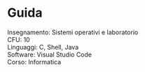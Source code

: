 # Guida

Insegnamento: Sistemi operativi e laboratorio<br>
CFU: 10<br>
Linguaggi: C, Shell, Java<br>
Software: Visual Studio Code<br>
Corso: Informatica<br>
